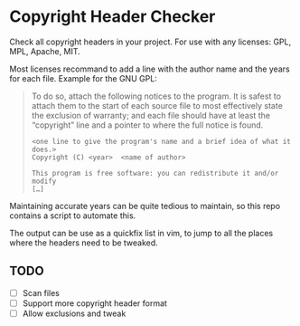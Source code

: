 # Copyright Header Checker

Check all copyright headers in your project. For use with any licenses: GPL, MPL, Apache, MIT.

Most licenses recommand to add a line with the author name and the years for each file. Example for the GNU GPL:


> To do so, attach the following notices to the program. It is safest to attach them to the start of each source file to most effectively state the exclusion of warranty; and each file should have at least the “copyright” line and a pointer to where the full notice is found.
>
>     <one line to give the program's name and a brief idea of what it does.>
>     Copyright (C) <year>  <name of author>
>
>     This program is free software: you can redistribute it and/or modify
>     […]

Maintaining accurate years can be quite tedious to maintain, so this repo contains a script to automate this.

The output can be use as a quickfix list in vim, to jump to all the places where the headers need to be tweaked.

## TODO

- [ ] Scan files
- [ ] Support more copyright header format
- [ ] Allow exclusions and tweak
